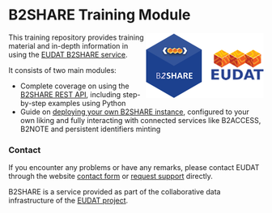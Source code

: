 # B2SHARE Training Module
<a href="https://eudat.eu"><img align="right" src="img/B2SHARE-logo.png" alt="B2SHARE logo" text="B2SHARE logo"></a> This training repository provides training material and in-depth information in using the [EUDAT B2SHARE service](https://b2share.eudat.eu).

It consists of two main modules:
- Complete coverage on using the [B2SHARE REST API](api), including step-by-step examples using Python
- Guide on [deploying your own B2SHARE instance](deploy), configured to your own liking and fully interacting with connected services like B2ACCESS, B2NOTE and persistent identifiers minting

### Contact
If you encounter any problems or have any remarks, please contact EUDAT through the website [contact form](https://eudat.eu/contact) or [request support](https://eudat.eu/support-request?service=B2SHARE) directly.

B2SHARE is a service provided as part of the collaborative data infrastructure of the [EUDAT project](https://eudat.eu).